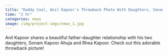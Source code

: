 ```yaml
---
title: "Daddy Cool, Anil Kapoor's Throwback Photo With Daughters, Sonam And Rhea Is Too Cute To Miss"
time: "2 hr"
categories: news
image: /img/project-imgs/news_1.jpg
---
```


Anil Kapoor shares a beautiful father-daughter relationship with his two daughters, Sonam Kapoor Ahuja and Rhea Kapoor. Check out this adorable throwback picture!
